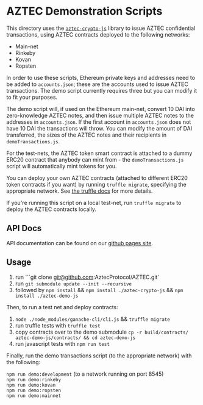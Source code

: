 # AZTEC Demonstration Scripts

This directory uses the [```aztec-crypto-js```](https://github.com/AztecProtocol/aztec-crypto-js) library to issue AZTEC confidential transactions, using AZTEC contracts deployed to the following networks:

* Main-net
* Rinkeby
* Kovan
* Ropsten

In order to use these scripts, Ethereum private keys and addresses need to be added to ```accounts.json```; these are the accounts used to issue AZTEC transactions. The demo script currently requires three but you can modify it to fit your purposes.  

The demo script will, if used on the Ethereum main-net, convert 10 DAI into zero-knowledge AZTEC notes, and then issue multiple AZTEC notes to the addresses in ```accounts.json```. If the first account in ```accounts.json``` does not have 10 DAI the transactions will throw. You can modify the amount of DAI transferred, the sizes of the AZTEC notes and their recipients in ```demoTransactions.js```.  

For the test-nets, the AZTEC token smart contract is attached to a dummy ERC20 contract that anybody can mint from - the ```demoTransactions.js``` script will automatically mint tokens for you.

You can deploy your own AZTEC contracts (attached to different ERC20 token contracts if you want) by running ```truffle migrate```, specifying the appropriate network. See [the truffle docs](https://truffleframework.com/docs/truffle/getting-started/running-migrations) for more details.  

If you're running this script on a local test-net, run ```truffle migrate``` to deploy the AZTEC contracts locally.

## API Docs

API documentation can be found on our [github pages site](https://aztecprotocol.github.io/AZTEC/).

## Usage

1. run ```git clone git@github.com:AztecProtocol/AZTEC.git`
2. run ```git submodule update --init --recursive```  
3. followed by ```npm install``` && ```npm install ./aztec-crypto-js``` && ```npm install ./aztec-demo-js```  

Then, to run a test net and deploy contracts:

1. ```node ./node_modules/ganache-cli/cli.js``` && ```truffle migrate```
2. run truffle tests with ```truffle test```
3. copy contracts over to the demo submodule ```cp -r build/contracts/ aztec-demo-js/contracts/ && cd aztec-demo-js```
4. run javascript tests with ```npm run test```

Finally, run the demo transactions script (to the appropriate network) with the following:

```npm run demo:development``` (to a network running on port 8545)  
```npm run demo:rinkeby```  
```npm run demo:kovan```  
```npm run demo:ropsten```  
```npm run demo:mainnet```  
